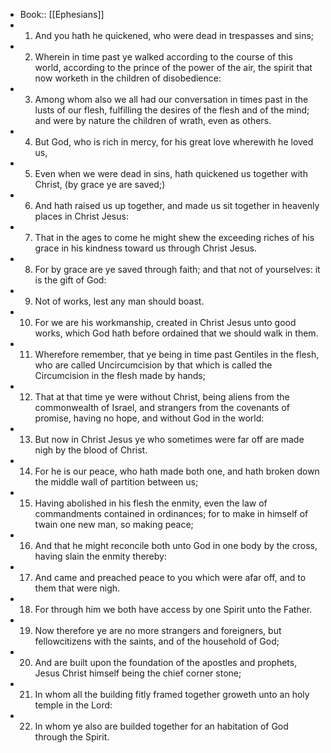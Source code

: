 - Book:: [[Ephesians]]
- 1. And you hath he quickened, who were dead in trespasses and sins;
- 2. Wherein in time past ye walked according to the course of this world, according to the prince of the power of the air, the spirit that now worketh in the children of disobedience:
- 3. Among whom also we all had our conversation in times past in the lusts of our flesh, fulfilling the desires of the flesh and of the mind; and were by nature the children of wrath, even as others.
- 4. But God, who is rich in mercy, for his great love wherewith he loved us,
- 5. Even when we were dead in sins, hath quickened us together with Christ, (by grace ye are saved;)
- 6. And hath raised us up together, and made us sit together in heavenly places in Christ Jesus:
- 7. That in the ages to come he might shew the exceeding riches of his grace in his kindness toward us through Christ Jesus.
- 8. For by grace are ye saved through faith; and that not of yourselves: it is the gift of God:
- 9. Not of works, lest any man should boast.
- 10. For we are his workmanship, created in Christ Jesus unto good works, which God hath before ordained that we should walk in them.
- 11. Wherefore remember, that ye being in time past Gentiles in the flesh, who are called Uncircumcision by that which is called the Circumcision in the flesh made by hands;
- 12. That at that time ye were without Christ, being aliens from the commonwealth of Israel, and strangers from the covenants of promise, having no hope, and without God in the world:
- 13. But now in Christ Jesus ye who sometimes were far off are made nigh by the blood of Christ.
- 14. For he is our peace, who hath made both one, and hath broken down the middle wall of partition between us;
- 15. Having abolished in his flesh the enmity, even the law of commandments contained in ordinances; for to make in himself of twain one new man, so making peace;
- 16. And that he might reconcile both unto God in one body by the cross, having slain the enmity thereby:
- 17. And came and preached peace to you which were afar off, and to them that were nigh.
- 18. For through him we both have access by one Spirit unto the Father.
- 19. Now therefore ye are no more strangers and foreigners, but fellowcitizens with the saints, and of the household of God;
- 20. And are built upon the foundation of the apostles and prophets, Jesus Christ himself being the chief corner stone;
- 21. In whom all the building fitly framed together groweth unto an holy temple in the Lord:
- 22. In whom ye also are builded together for an habitation of God through the Spirit.
